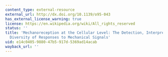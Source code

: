 ```yaml
---
content_type: external-resource
external_url: http://dx.doi.org/10.1139/o95-043
has_external_license_warning: true
license: https://en.wikipedia.org/wiki/All_rights_reserved
status: ''
title: 'Mechanoreception at the Cellular Level: The Detection, Interpretation, and
  Diversity of Responses to Mechanical Signals'
uid: e14c0405-9880-47b5-917d-5369ad14acab
wayback_url: ''
---
```

